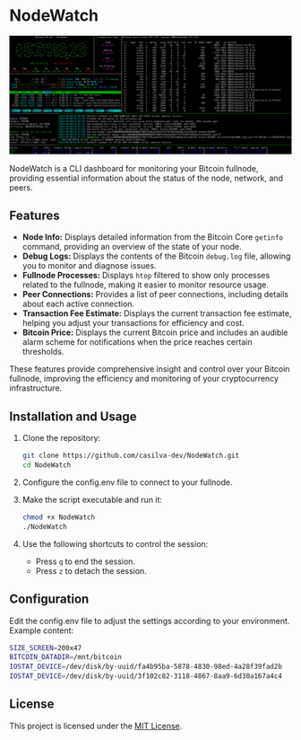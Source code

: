 # NodeWatch

![NodeWatch Screenshot](https://github.com/casilva-dev/NodeWatch/blob/master/screenshot.png)

NodeWatch is a CLI dashboard for monitoring your Bitcoin fullnode, providing essential information about the status of the node, network, and peers.

## Features

- **Node Info:** Displays detailed information from the Bitcoin Core `getinfo` command, providing an overview of the state of your node.
- **Debug Logs:** Displays the contents of the Bitcoin `debug.log` file, allowing you to monitor and diagnose issues.
- **Fullnode Processes:** Displays `htop` filtered to show only processes related to the fullnode, making it easier to monitor resource usage.
- **Peer Connections:** Provides a list of peer connections, including details about each active connection.
- **Transaction Fee Estimate:** Displays the current transaction fee estimate, helping you adjust your transactions for efficiency and cost.
- **Bitcoin Price:** Displays the current Bitcoin price and includes an audible alarm scheme for notifications when the price reaches certain thresholds.

These features provide comprehensive insight and control over your Bitcoin fullnode, improving the efficiency and monitoring of your cryptocurrency infrastructure.

## Installation and Usage

1. Clone the repository:

   ```bash
   git clone https://github.com/casilva-dev/NodeWatch.git
   cd NodeWatch
   ```

2. Configure the config.env file to connect to your fullnode.

3. Make the script executable and run it:

   ```bash
   chmod +x NodeWatch
   ./NodeWatch
   ```

4. Use the following shortcuts to control the session:

   - Press `q` to end the session.
   - Press `z` to detach the session.

## Configuration

Edit the config.env file to adjust the settings according to your environment. Example content:

```bash
SIZE_SCREEN=200x47
BITCOIN_DATADIR=/mnt/bitcoin
IOSTAT_DEVICE=/dev/disk/by-uuid/fa4b95ba-5878-4830-98ed-4a28f39fad2b
IOSTAT_DEVICE=/dev/disk/by-uuid/3f102c82-3118-4867-8aa9-6d30a167a4c4
```

## License

This project is licensed under the [MIT License](https://opensource.org/license/MIT).

